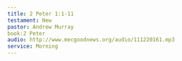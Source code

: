 ```yaml
---
title: 2 Peter 1:1-11
testament: New
pastor: Andrew Murray
book:2 Peter
audio: http://www.mecgoodnews.org/audio/111220161.mp3
service: Morning
---
```

